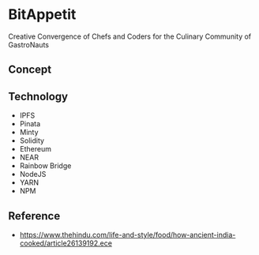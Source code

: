 # BitAppetit
Creative Convergence of Chefs and Coders for the Culinary Community of GastroNauts

## Concept

## Technology
- IPFS
- Pinata
- Minty
- Solidity
- Ethereum
- NEAR
- Rainbow Bridge
- NodeJS
- YARN
- NPM

## Reference
- https://www.thehindu.com/life-and-style/food/how-ancient-india-cooked/article26139192.ece
